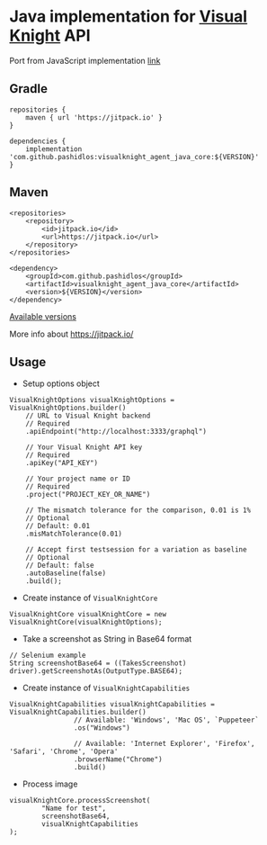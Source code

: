 # Java implementation for [Visual Knight](https://github.com/visual-knight/platform-community-edition) API 
Port from JavaScript implementation [link](https://github.com/visual-knight/libraries/tree/master/packages/core)

## Gradle
```
repositories {
    maven { url 'https://jitpack.io' }
}
```
```
dependencies {
    implementation 'com.github.pashidlos:visualknight_agent_java_core:${VERSION}'
}
```
## Maven
```
<repositories>
    <repository>
        <id>jitpack.io</id>
        <url>https://jitpack.io</url>
    </repository>
</repositories>
```
```
<dependency>
    <groupId>com.github.pashidlos</groupId>
    <artifactId>visualknight_agent_java_core</artifactId>
    <version>${VERSION}</version>
</dependency>
```
[Available versions](https://github.com/pashidlos/visualknight_agent_java_core/releases)

More info about https://jitpack.io/

## Usage
* Setup options object
```
VisualKnightOptions visualKnightOptions = VisualKnightOptions.builder()
    // URL to Visual Knight backend
    // Required
    .apiEndpoint("http://localhost:3333/graphql")

    // Your Visual Knight API key
    // Required
    .apiKey("API_KEY") 

    // Your project name or ID
    // Required
    .project("PROJECT_KEY_OR_NAME")

    // The mismatch tolerance for the comparison, 0.01 is 1%
    // Optional
    // Default: 0.01
    .misMatchTolerance(0.01)

    // Accept first testsession for a variation as baseline
    // Optional
    // Default: false
    .autoBaseline(false)
    .build();
```
* Create instance of `VisualKnightCore`
```
VisualKnightCore visualKnightCore = new VisualKnightCore(visualKnightOptions);
```
* Take a screenshot as String in Base64 format
```
// Selenium example
String screenshotBase64 = ((TakesScreenshot) driver).getScreenshotAs(OutputType.BASE64);
```
* Create instance of `VisualKnightCapabilities`
```
VisualKnightCapabilities visualKnightCapabilities = VisualKnightCapabilities.builder()
                // Available: 'Windows', 'Mac OS', `Puppeteer`
                .os("Windows")

                // Available: 'Internet Explorer', 'Firefox', 'Safari', 'Chrome', 'Opera'
                .browserName("Chrome")
                .build()
```
* Process image
```
visualKnightCore.processScreenshot(
        "Name for test",
        screenshotBase64,
        visualKnightCapabilities
);
```